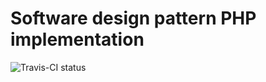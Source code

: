 # Software design pattern PHP implementation

![Travis-CI status](https://travis-ci.org/dvapelnik/php-design-patterns.svg?branch=master)
